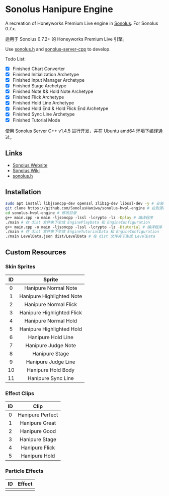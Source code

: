 # Sonolus Hanipure Engine

A recreation of Honeyworks Premium Live engine in [Sonolus](https://sonolus.com). For Sonolus 0.7.x.

适用于 Sonolus 0.7.2+ 的 Honeyworks Premium Live 引擎。

Use [sonolus.h](https://github.com/SonolusHaniwa/sonolus.h) and [sonolus-server-cpp](https://github.com/SonolusHaniwa/sonolus-server-cpp) to develop.

Todo List:

- [x] Finished Chart Converter
- [x] Finished Initialization Archetype
- [x] Finished Input Manager Archetype
- [x] Finished Stage Archetype
- [x] Finished Note && Hold Note Archetype
- [x] Finished Flick Archetype
- [x] Finished Hold Line Archetype
- [x] Finished Hold End & Hold Flick End Archetype
- [x] Finished Sync Line Archetype
- [x] Finished Tutorial Mode

使用 Sonolus Server C++ v1.4.5 进行开发，并在 Ubuntu amd64 环境下编译通过。

## Links

- [Sonolus Website](https://sonolus.com) 
- [Sonolus Wiki](https://github.com/NonSpicyBurrito/sonolus-wiki)
- [sonolus.h](https://github.com/SonolusHaniwa/sonolus.h)

## Installation

```bash
sudo apt install libjsoncpp-dev openssl zlib1g-dev libssl-dev -y # 安装环境依赖
git clone https://github.com/SonolusHaniwa/sonolus-hwpl-engine # 拉取源码
cd sonolus-hwpl-engine # 修改目录
g++ main.cpp -o main -ljsoncpp -lssl -lcrypto -lz -Dplay # 编译程序
./main # 在 dist 文件夹下生成 EnginePlayData 和 EngineConfiguration
g++ main.cpp -o main -ljsoncpp -lssl -lcrypto -lz -Dtutorial # 编译程序
./main # 在 dist 文件夹下生成 EngineTutorialData 和 EngineConfiguration
./main LevelData.json dist/LevelData # 在 dist 文件夹下生成 LevelData
```

## Custom Resources

### Skin Sprites

|ID|Sprite| 
|:-:|:-:|
|0|Hanipure Normal Note|
|1|Hanipure Highlighted Note|
|2|Hanipure Normal Flick|
|3|Hanipure Highlighted Flick|
|4|Hanipure Normal Hold|
|5|Hanipure Highlighted Hold|
|6|Hanipure Hold Line|
|7|Hanipure Judge Note|
|8|Hanipure Stage|
|9|Hanipure Judge Line|
|10|Hanipure Hold Body|
|11|Hanipure Sync Line|

### Effect Clips

|ID|Clip|
|:-:|:-:|
|0|Hanipure Perfect|
|1|Hanipure Great|
|2|Hanipure Good|
|3|Hanipure Stage|
|4|Hanipure Flick|
|5|Hanipure Hold|

### Particle Effects

|ID|Effect|
|:-:|:-:|
|||